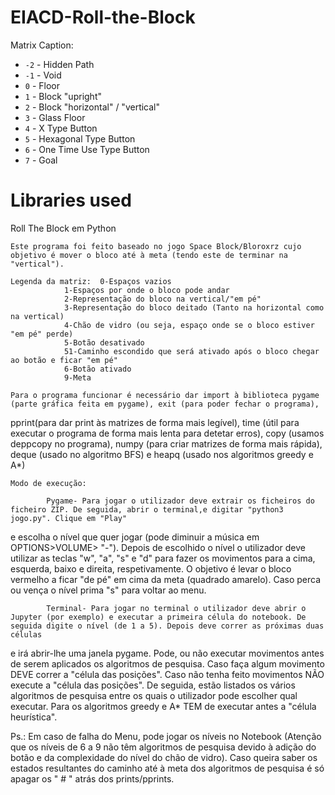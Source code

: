 # EIACD-Roll-the-Block

Matrix Caption: </br>
* `-2` - Hidden Path
* `-1` - Void
* `0` - Floor
* `1` - Block "upright"
* `2` - Block "horizontal" / "vertical"
* `3` - Glass Floor
* `4` - X Type Button
* `5` - Hexagonal Type Button
* `6` - One Time Use Type Button
* `7` - Goal

# Libraries used

Roll The Block em Python

	Este programa foi feito baseado no jogo Space Block/Bloroxrz cujo objetivo é mover o bloco até à meta (tendo este de terminar na "vertical").

	Legenda da matriz: 	0-Espaços vazios
				1-Espaços por onde o bloco pode andar
				2-Representação do bloco na vertical/"em pé"
				3-Representação do bloco deitado (Tanto na horizontal como na vertical)
				4-Chão de vidro (ou seja, espaço onde se o bloco estiver "em pé" perde)
				5-Botão desativado
				51-Caminho escondido que será ativado após o bloco chegar ao botão e ficar "em pé"
				6-Botão ativado
				9-Meta

	Para o programa funcionar é necessário dar import à biblioteca pygame (parte gráfica feita em pygame), exit (para poder fechar o programa), 
pprint(para dar print às matrizes de forma mais legível), time (útil para executar o programa de forma mais lenta para detetar erros), copy (usamos deppcopy no programa), numpy 
(para criar matrizes de forma mais rápida), deque (usado no algoritmo BFS) e heapq (usado nos algoritmos greedy e A*)
	
	Modo de execução: 

			Pygame- Para jogar o utilizador deve extrair os ficheiros do ficheiro ZIP. De seguida, abrir o terminal,e digitar "python3 jogo.py". Clique em "Play" 
e escolha o nível que quer jogar (pode diminuir a música em OPTIONS>VOLUME> "-"). Depois de escolhido o nível o utilizador deve utilizar as teclas "w", "a", "s" e "d" 
para fazer os movimentos para a cima, esquerda, baixo e direita, respetivamente. O objetivo é levar o bloco vermelho a ficar "de pé" em cima da meta (quadrado amarelo). Caso perca ou vença o nível prima "s" para voltar ao menu.

			Terminal- Para jogar no terminal o utilizador deve abrir o Jupyter (por exemplo) e executar a primeira célula do notebook. De seguida digite o nível (de 1 a 5). Depois deve correr as próximas duas células 
e irá abrir-lhe uma janela pygame. Pode, ou não executar movimentos antes de serem aplicados os algoritmos de pesquisa. Caso faça algum movimento DEVE correr a "célula das posições". 
Caso não tenha feito movimentos NÃO execute a "célula das posições". De seguida, estão listados os vários algoritmos de pesquisa entre os quais o utilizador pode escolher qual executar. Para 
os algoritmos greedy e A* TEM de executar antes a "célula heurística".

Ps.:    Em caso de falha do Menu, pode jogar os níveis no Notebook (Atenção que os níveis de 6 a 9 não têm algoritmos de pesquisa devido à adição do botão e da complexidade do nível do chão de vidro).
	Caso queira saber os estados resultantes do caminho até à meta dos algoritmos de pesquisa é só apagar os " # " atrás dos prints/pprints.
